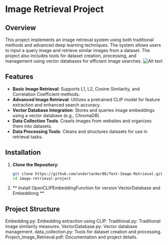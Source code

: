 # Image Retrieval Project

## Overview

This project implements an image retrieval system using both traditional methods and advanced deep learning techniques. The system allows users to input a query image and retrieve similar images from a dataset. The project also includes tools for dataset creation, processing, and management using vector databases for efficient image searches.
![Alt text](https://img.upanh.tv/2024/08/20/img11.png)

## Features

- **Basic Image Retrieval**: Supports L1, L2, Cosine Similarity, and Correlation Coefficient methods.
- **Advanced Image Retrieval**: Utilizes a pretrained CLIP model for feature extraction and enhanced search accuracy.
- **Vector Database Integration**: Stores and queries image embeddings using a vector database (e.g., ChromaDB).
- **Data Collection Tools**: Crawls images from websites and organizes them into datasets.
- **Data Processing Tools**: Cleans and structures datasets for use in retrieval tasks.

## Installation

1. **Clone the Repository**:

   ```bash
   git clone https://github.com/undertanker86/Text-Image-Retrieval.git
   cd image-retrieval-project
2. ** Install OpenCLIPEmbeddingFunction for version VectorDatabase and Embeddinng **

## Project Structure

Embedding.py: Embedding extraction using CLIP.
Traditional.py: Traditional image similarity measures.
VectorDatabase.py: Vector database management.
data_collection.py: Tools for dataset creation and processing.
Project_Image_Retrieval.pdf: Documentation and project details.
